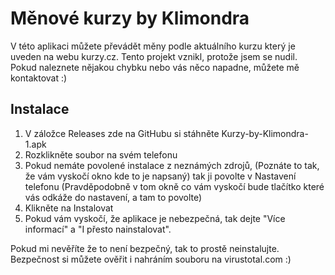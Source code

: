 
# Měnové kurzy by Klimondra

V této aplikaci můžete převádět měny podle aktuálního kurzu který je uveden na webu kurzy.cz. Tento projekt vznikl, protože jsem se nudil. Pokud naleznete nějakou chybku nebo vás něco napadne, můžete mě kontaktovat :)



## Instalace
1)  V záložce Releases zde na GitHubu si stáhněte Kurzy-by-Klimondra-1.apk
2) Rozklikněte soubor na svém telefonu
3) Pokud nemáte povolené instalace z neznámých zdrojů, (Poznáte to tak, že vám vyskočí okno kde to je napsaný) tak ji povolte v Nastavení telefonu (Pravděpodobně v tom okně co vám vyskočí bude tlačítko které vás odkáže do nastavení, a tam to povolte)
4) Klikněte na Instalovat
5) Pokud vám vyskočí, že aplikace je nebezpečná, tak dejte "Více informací" a "I přesto nainstalovat".

Pokud mi nevěříte že to není bezpečný, tak to prostě neinstalujte. Bezpečnost si můžete ověřit i nahráním souboru na virustotal.com :)
